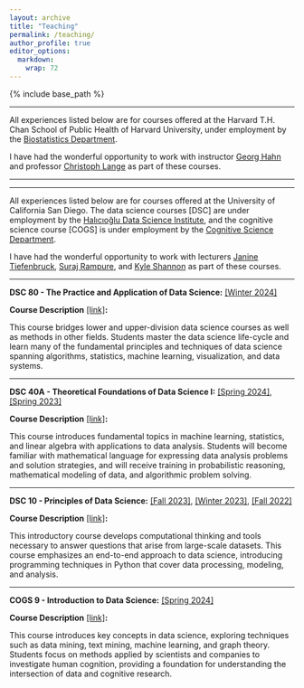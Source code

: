 ```yaml
---
layout: archive
title: "Teaching"
permalink: /teaching/
author_profile: true
editor_options: 
  markdown: 
    wrap: 72
---
```


{% include base_path %}

------------------------------------------------------------------------

All experiences listed below are for courses offered at the Harvard T.H. 
Chan School of Public Health of Harvard University, under employment by the 
[Biostatistics Department](https://hsph.harvard.edu/department/biostatistics/).

I have had the wonderful opportunity to work with instructor [Georg Hahn](https://hsph.harvard.edu/profile/georg-hahn/)
and professor [Christoph Lange](https://hsph.harvard.edu/profile/christoph-lange/) as part of these courses.

------------------------------------------------------------------------



------------------------------------------------------------------------

All experiences listed below are for courses offered at the University
of California San Diego.
The data science courses [DSC] are under employment by the [Halıcıoğlu
Data Science Institute](https://datascience.ucsd.edu/), and the cognitive science 
course [COGS] is under employment by the [Cognitive Science Department](https://cogsci.ucsd.edu/).

I have had the wonderful opportunity to work with lecturers [Janine Tiefenbruck](https://datascience.ucsd.edu/people/janine-tiefenbruck/),
[Suraj Rampure](https://rampure.org/), and [Kyle Shannon](https://www.kmshannon.com/about/) as part of these courses.

------------------------------------------------------------------------

**DSC 80 - The Practice and Application of Data Science:** 
[[Winter 2024]](https://dsc-courses.github.io/dsc80-2024-wi/)

**Course Description** [[link]](https://catalog.ucsd.edu/courses/DSC.html#dsc80)**:**

This course bridges lower and upper-division data science courses 
as well as methods in other fields. Students master the data science 
life-cycle and learn many of the fundamental principles and 
techniques of data science spanning algorithms, statistics, machine 
learning, visualization, and data systems.

------------------------------------------------------------------------

**DSC 40A - Theoretical Foundations of Data Science I:** 
[[Spring 2024]](https://dsc-courses.github.io/dsc40a-2024-sp/),
[[Spring 2023]](https://dsc-courses.github.io/dsc40a-2023-sp/)

**Course Description**
[[link]](https://catalog.ucsd.edu/courses/DSC.html#dsc40a)**:**

This course introduces fundamental topics in machine learning,
statistics, and linear algebra with applications to data analysis. 
Students will become familiar with mathematical language for
expressing data analysis problems and solution strategies, and will 
receive training in probabilistic reasoning, mathematical modeling 
of data, and algorithmic problem solving.

------------------------------------------------------------------------

**DSC 10 - Principles of Data Science:** 
[[Fall 2023]](https://dsc-courses.github.io/dsc10-2023-fa/),
[[Winter 2023]](https://dsc-courses.github.io/dsc10-2023-wi/),
[[Fall 2022]](https://dsc-courses.github.io/dsc10-2022-fa/)

**Course Description**
[[link]](https://catalog.ucsd.edu/courses/DSC.html#dsc10)**:**

This introductory course develops computational thinking and tools
necessary to answer questions that arise from large-scale datasets.
This course emphasizes an end-to-end approach to data science,
introducing programming techniques in Python that cover data
processing, modeling, and analysis.

------------------------------------------------------------------------

**COGS 9 - Introduction to Data Science:** 
[[Spring 2024]](https://kshannon-ucsd.github.io/cogs9/)

**Course Description** 
[[link]](https://catalog.ucsd.edu/courses/COGS.html#cogs9)**:**

This course introduces key concepts in data science, exploring
techniques such as data mining, text mining, machine learning, and
graph theory. Students focus on methods applied by scientists and
companies to investigate human cognition, providing a
foundation for understanding the intersection of data and cognitive
research.
